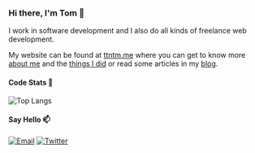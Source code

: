 ### Hi there, I'm Tom 👋

I work in software development and I also do all kinds of freelance web development.

My website can be found at [ttntm.me](https://ttntm.me) where you can get to know more [about me](https://ttntm.me/about/) and the [things I did](https://ttntm.me/work/) or read some articles in my [blog](https://ttntm.me/archive/).

#### Code Stats 👀

![Top Langs](https://github-readme-stats.vercel.app/api/top-langs/?username=ttntm&layout=compact)

#### Say Hello 📫

[![Email](https://img.shields.io/badge/email-ttntm%40pm.me-blue)](mailto:ttntm@pm.me) [![Twitter](https://img.shields.io/twitter/follow/thet0m.svg?style=social&label=@thet0m)](https://twitter.com/thet0m)
